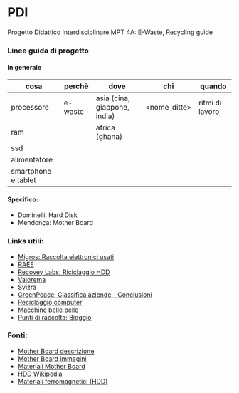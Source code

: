 # PDI
Progetto Didattico Interdisciplinare MPT 4A: E-Waste, Recycling guide

### Linee guida di progetto
#### In generale


| cosa | perchè | dove  | chi | quando |
|---| --- | --- | --- | --- |
| processore | e-waste | asia (cina, giappone, india) | <nome_ditte> | ritmi di lavoro |
| ram | | africa (ghana) | | |
| ssd | | | | |
| alimentatore | | | | |
| smartphone e tablet | | | | |

#### Specifico:
- Dominelli: Hard Disk
- Mendonça: Mother Board

### Links utili:
- [Migros: Raccolta elettronici usati](https://generation-m.migros.ch/it/vivere-in-modo-sostenibile/guida-al-riciclaggio-migros.html)
- [RAEE](http://www.alcapower.com/it/info/ambiente)
- [Recovey Labs: Riciclaggio HDD](http://www.recoverylabs.it/servizi/riciclaggio.htm)
- [Valorema](http://www.valorema.com/it/electronics/)
- [Svizra](https://www.svizzeraenergia.ch/page/it-ch/riciclaggio)
- [GreenPeace: Classifica aziende - Conclusioni](http://www.greenpeace.org/italy/it/campagne/inquinamento/Elettronica-verde/eco-guida/)
- [Reciclaggio computer](https://www.securis.com/how-a-computer-is-recycled-literally/)
- [Macchine belle belle](https://www.stokkermill.com/it/applicazioni/schede-raee-pcb/)
- [Punti di raccolta: Bioggio](https://www.aziendarifiuti.ch/E-a8789a00)


### Fonti:
- [Mother Board descrizione](https://it.wikipedia.org/wiki/Scheda_madre)
- [Mother Board immagini](https://www.fastweb.it/internet/scheda-madre-che-cos-e/)
- [Materiali Mother Board](https://www.hwupgrade.it/forum/showthread.php?t=2253643)
- [HDD Wikipedia](https://it.wikipedia.org/wiki/Disco_rigido#Principi_fisici_di_registrazione_magnetica_e_lettura)
- [Materiali ferromagnetici (HDD)](https://it.wikipedia.org/wiki/Ferromagnetismo)
